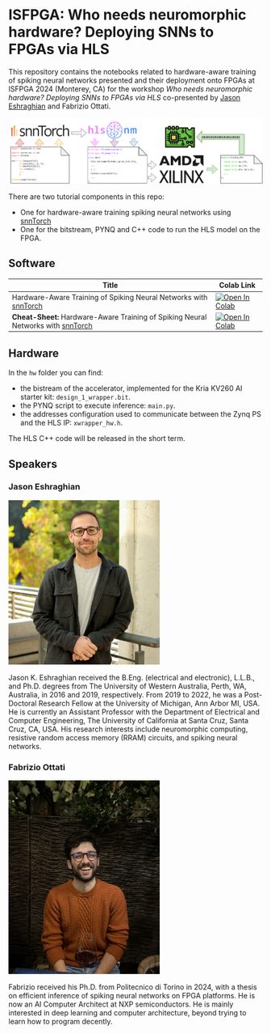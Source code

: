# ISFPGA: Who needs neuromorphic hardware? Deploying SNNs to FPGAs via HLS

This repository contains the notebooks related to hardware-aware training of
spiking neural networks presented and their deployment onto FPGAs at ISFPGA 2024
(Monterey, CA) for the workshop *Who needs neuromorphic hardware? Deploying SNNs
to FPGAs via HLS* co-presented by [Jason Eshraghian](https:///ncg.ucsc.edu) and Fabrizio Ottati.

![Abstract](/static/hls4nm-flow-horizontal.png)

There are two tutorial components in this repo:

* One for hardware-aware training spiking neural networks using [snnTorch](https://github.com/jeshraghian/snntorch)
* One for the bitstream, PYNQ and C++ code to run the HLS model on the FPGA.

## Software

| Title                                                                                           | Colab Link                                                                                                                                  |
|-------------------------------------------------------------------------------------------------|--------------------------------------------------------------------------------------------------------------------------------------------|
| Hardware-Aware Training of Spiking Neural Networks with [snnTorch](https://github.com/jeshraghian/snntorch) | [![Open In Colab](https://colab.research.google.com/assets/colab-badge.svg)](https://colab.research.google.com/github/jeshraghian/fpga-snntorch/blob/main/software/ISFPGA_SNN.ipynb) |
| **Cheat-Sheet:** Hardware-Aware Training of Spiking Neural Networks with [snnTorch](https://github.com/jeshraghian/snntorch) | [![Open In Colab](https://colab.research.google.com/assets/colab-badge.svg)](https://colab.research.google.com/github/jeshraghian/ESSCIRC23-os-neuromorphic-tutorial/blob/main/ESSCIRC_OSN_cheatsheet.ipynb) |

## Hardware

In the `hw` folder you can find:
* the bistream of the accelerator, implemented for the Kria KV260 AI starter kit: `design_1_wrapper.bit`.
* the PYNQ script to execute inference: `main.py`.
* the addresses configuration used to communicate between the Zynq PS and the HLS IP: `xwrapper_hw.h`.

The HLS C++ code will be released in the short term. 

## Speakers

### Jason Eshraghian

<img src="static/jason_eshraghian.jpg" width=300px alt="Jason Eshraghian">

Jason K. Eshraghian received the B.Eng. (electrical and electronic), L.L.B., and
Ph.D. degrees from The University of Western Australia, Perth, WA, Australia, in
2016 and 2019, respectively. From 2019 to 2022, he was a Post-Doctoral Research
Fellow at the University of Michigan, Ann Arbor MI, USA. He is currently an
Assistant Professor with the Department of Electrical and Computer Engineering,
The University of California at Santa Cruz, Santa Cruz, CA, USA. His research
interests include neuromorphic computing, resistive random access memory (RRAM)
circuits, and spiking neural networks.

### Fabrizio Ottati

<img src="static/fabrizio.jpeg" width=300px alt="Fabrizio Ottati">

Fabrizio received his Ph.D. from Politecnico di Torino in 2024, with a thesis on
efficient inference of spiking neural networks on FPGA platforms. He is now an
AI Computer Architect at NXP semiconductors. He is mainly interested in deep
learning and computer architecture, beyond trying to learn how to program
decently.
